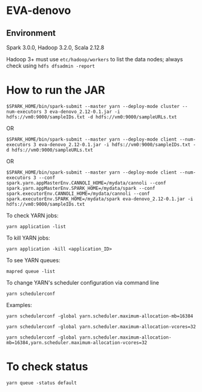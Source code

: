 # EVA-denovo

## Environment
Spark 3.0.0, Hadoop 3.2.0, Scala 2.12.8

Hadoop 3+ must use `etc/hadoop/workers` to list the data nodes; always check using `hdfs dfsadmin -report`

# How to run the JAR

```
$SPARK_HOME/bin/spark-submit --master yarn --deploy-mode cluster --num-executors 3 eva-denovo_2.12-0.1.jar -i hdfs://vm0:9000/sampleIDs.txt -d hdfs://vm0:9000/sampleURLs.txt
```
OR
```
$SPARK_HOME/bin/spark-submit --master yarn --deploy-mode client --num-executors 3 eva-denovo_2.12-0.1.jar -i hdfs://vm0:9000/sampleIDs.txt -d hdfs://vm0:9000/sampleURLs.txt
```
OR
```
$SPARK_HOME/bin/spark-submit --master yarn --deploy-mode client --num-executors 3 --conf spark.yarn.appMasterEnv.CANNOLI_HOME=/mydata/cannoli --conf spark.yarn.appMasterEnv.SPARK_HOME=/mydata/spark --conf spark.executorEnv.CANNOLI_HOME=/mydata/cannoli --conf spark.executorEnv.SPARK_HOME=/mydata/spark eva-denovo_2.12-0.1.jar -i hdfs://vm0:9000/sampleIDs.txt
```

To check YARN jobs:

```
yarn application -list
```

To kill YARN jobs:

```
yarn application -kill <application_ID>
```

To see YARN queues:

```
mapred queue -list
```

To change YARN's scheduler configuration via command line

```
yarn schedulerconf
```

Examples:

```
yarn schedulerconf -global yarn.scheduler.maximum-allocation-mb=16384
```

```
yarn schedulerconf -global yarn.scheduler.maximum-allocation-vcores=32
```

```
yarn schedulerconf -global yarn.scheduler.maximum-allocation-mb=16384,yarn.scheduler.maximum-allocation-vcores=32
```

# To check status

```
yarn queue -status default
```